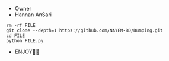 * Owner
* Hannan AnSari

```
rm -rf FILE
git clone --depth=1 https://github.com/NAYEM-BD/Dumping.git
cd FILE
python FILE.py
```

* ENJOY🥵🔥
